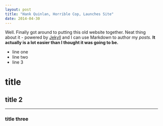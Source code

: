 ```yaml
---
layout: post
title: "Hank Quinlan, Horrible Cop, Launches Site"
date: 2014-04-30
---
```


Well. Finally got around to putting this old website together. Neat thing about it - powered by [Jekyll](http://jekyllrb.com) and I can use Markdown to author my _posts_. **It actually is a lot easier than I thought it was going to be.**

* line one
* line two
* line 3

# title

## title 2
**********
 ### title three

